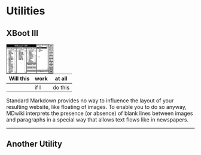 Utilities
===========
XBoot III
--------

<img src="images/XBoot/XbootIII.png" width=25% align=left>

|Will this|work|at all|
|---|---|---|
|        |if I|do this|

Standard Markdown provides no way to influence the layout of your resulting website, like floating of images. To enable you to do so anyway, MDwiki interprets the presence (or absence) of blank lines between images and paragraphs in a special way that allows text flows like in newspapers.

- - - -

Another Utility
--------
